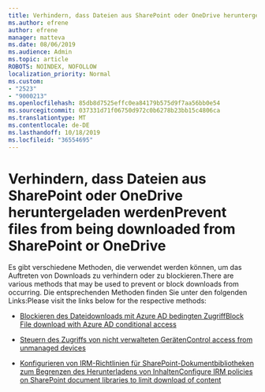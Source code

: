 ```yaml
---
title: Verhindern, dass Dateien aus SharePoint oder OneDrive heruntergeladen werden
ms.author: efrene
author: efrene
manager: matteva
ms.date: 08/06/2019
ms.audience: Admin
ms.topic: article
ROBOTS: NOINDEX, NOFOLLOW
localization_priority: Normal
ms.custom:
- "2523"
- "9000213"
ms.openlocfilehash: 85db8d7525effc0ea84179b575d9f7aa56bb0e54
ms.sourcegitcommit: 037331d71f06750d972c0b6278b23bb15c4806ca
ms.translationtype: MT
ms.contentlocale: de-DE
ms.lasthandoff: 10/18/2019
ms.locfileid: "36554695"
---
```

# <a name="prevent-files-from-being-downloaded-from-sharepoint-or-onedrive"></a><span data-ttu-id="8789d-102">Verhindern, dass Dateien aus SharePoint oder OneDrive heruntergeladen werden</span><span class="sxs-lookup"><span data-stu-id="8789d-102">Prevent files from being downloaded from SharePoint or OneDrive</span></span>

<span data-ttu-id="8789d-103">Es gibt verschiedene Methoden, die verwendet werden können, um das Auftreten von Downloads zu verhindern oder zu blockieren.</span><span class="sxs-lookup"><span data-stu-id="8789d-103">There are various methods that may be used to prevent or block downloads from occurring.</span></span> <span data-ttu-id="8789d-104">Die entsprechenden Methoden finden Sie unter den folgenden Links:</span><span class="sxs-lookup"><span data-stu-id="8789d-104">Please visit the links below for the respective methods:</span></span>

- [<span data-ttu-id="8789d-105">Blockieren des Dateidownloads mit Azure AD bedingten Zugriff</span><span class="sxs-lookup"><span data-stu-id="8789d-105">Block File download with Azure AD conditional access</span></span>](https://docs.microsoft.com/cloud-app-security/use-case-proxy-block-session-aad#create-a-block-download-policy-for-unmanaged-devices)

- [<span data-ttu-id="8789d-106">Steuern des Zugriffs von nicht verwalteten Geräten</span><span class="sxs-lookup"><span data-stu-id="8789d-106">Control access from unmanaged devices</span></span>](https://docs.microsoft.com/sharepoint/control-access-from-unmanaged-devices)

- [<span data-ttu-id="8789d-107">Konfigurieren von IRM-Richtlinien für SharePoint-Dokumentbibliotheken zum Begrenzen des Herunterladens von Inhalten</span><span class="sxs-lookup"><span data-stu-id="8789d-107">Configure IRM policies on SharePoint document libraries to limit download of content</span></span>](https://docs.microsoft.com/office365/securitycompliance/set-up-irm-in-sp-admin-center)
